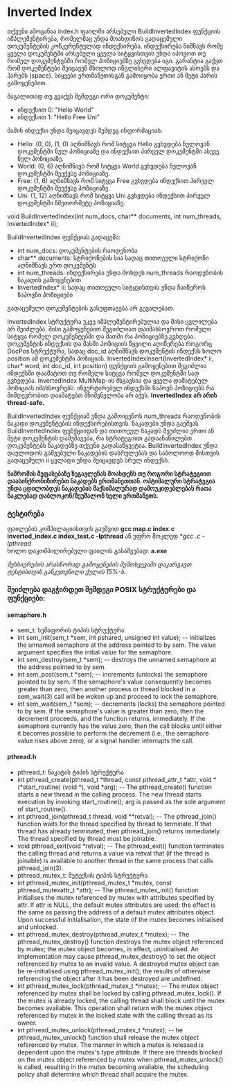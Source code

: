# Inverted Index

თქვენი ამოცანაა index.h ფაილში არსებული BuildInvertedIndex ფუნქციის იმპლემენტირება, რომელმაც უნდა მოახდინოს გადაცემული დოკუმენტების კონკურენტულად ინდექსირება. ინდექსირება ნიშნავს რომე ყველა დოკუმენტში არსებული ყველა სიტყვისთვის უნდა იპოვოთ თუ რომელ დოკუმენტებში რომელ პოზიციებზე გვხვდება იგი. გარანტია გაქვთ რომ დოკუმენტები შეიცავენ მხოლოდ ინგლისური ალფავიტის ასოებს და ჰარებს (space). სიყვები ერთმანეთისგან გამოიყობა ერთი ან მეტი ჰარის გამოყენებით.

მაგალითად თუ გვაქვს შემდეგი ორი დოკუმენტი:

* ინდექსით 0: "Hello World"
* ინდექსით 1: "Hello Free Uni"

მაშინ ინდექსი უნდა შეიცავდეს შემდეგ ინფორმაციას:

* Hello: (0, 0), (1, 0) აღნიშნავს რომ სიტყვა Hello გვხვდება ნულოვან დოკუმენტში ნულ პოზიციაზე და ინდექსით პირველ დოკუმენტში ასევე ნულ პოზიციაზე.
* World: (0, 6) აღნიშნავს რომ სიტყვა World გვხვდება ნულოვან დოკუმენტში მეექვსე პოზიციაზე.
* Free: (1, 6) აღნიშნავს რომ სიტყვა Free გვხვდება ინდექსით პირველ დოკუმენტში მეექვსე პოზიციაზე.
* Uni: (1, 12) აღნიშნავს რომ სიტყვა Uni გვხვდება ინდექსით პირველ დოკუმენტში ზმეთორმეტე პოზიციაზე.

void BuildInvertedIndex(int num_docs, char** documents, int num_threads, InvertedIndex* ii);

BuildInvertedIndex ფუნქციას გადაცემა:

* int num_docs: დოკუმენტების რაოდენობა
* char** documents: სტრიქონების სია სადაც თითოეული სტრიქონი აღნიშნავს ერთ დოკუმენტს
* int num_threads: ინდექსირება უნდა მოხდეს num_threads რაოდენობის ნაკადის გამოყენებით
* InvertedIndex* ii: სადაც თითოეული სიტყვისთვის უნდა ჩაიწეროს ნაპოვნი პოზიციები

გადაცემული დოკუმენტების გასუფთავება არ გევალებათ.

InvertedIndex სტრუქტურა უკვე იმპლემენტირებულია და მისი ცვლილება არ შეიძლება. მისი გამოყენებით შეგიძლიათ დაიმახსოვროთ რომელი სიტყვა რომელ დოკუმენტებში და მათში რა პოზიციებზე გვხდება. დოკუმენტის ინდექსის და მასში პოზიციის წყვილი აღიწერება როგორც DocPos სტრუქტურა, სადაც doc_id აღნიშნავს დოკუმენტის ინდექსს ხოლო position ამ დოკუმენტში პოზიციას. InvertedIndexInsert(InvertedIndex* ii, char* word, int doc_id, int position) ფუნქციის გამოყენებით შეგიძლია ინდექსში დაამატოთ თუ რომელი სიტყვა რომელ დოკუმენტში სად გვხვდება. InvertedIndex MultiMap-ის მსგავსია და ყველა დამატებულ პოზიციას იმახსოვრებს. ინვერტირებულ ინდექსში ნაპოვნ პოზიციებს რა მიმდევრობით დაამატებთ მნიშვნელობა არ აქვს. **InvertedIndex არ არის thread-safe.**

BuildInvertedIndex ფუნქციამ უნდა გამოიყენოს num_threads რაოდენობის ნაკადი დოკუმენტების ინდექსირებისთვის. ნაკადები უნდა გაეშვას BuildInvertedIndex ფუნქციიდან და თითოეულ ნაკადს შეუძლია ერთი ან მეტი დოკუმენტის დამუშავება, რა სტრატეგიით გადაანაწილებთ დოკუმენტებს ნაკადებზე თქვენი გადასაწყვეტია. BuildInvertedIndex უნდა დაელოდოს გაშვებული ნაკადების დასრულებას და საბოლოოდ მისთვის გადაცემული ii ცვლადი უნდა შეიცავდეს სრულ ინდექსს.

**ნაშრომის შეფასებაზე ზეგავლენას მოახდენს თუ როგორი სტრატეგიით დაასინქრონიზირებთ ნაკადებს ერთმანეთთან. ოპტიმალური სტრატეგია უნდა ცდილობდეს ნაკადების მაქსიმალურად დამოუკიდებლებას რათა ნაკლებად დაბლოკონ/შეუშალონ ხელი ერთმანეთს.**

### ტესტირება
ფაილების კომპილაციისთვის გაუშვით **gcc map.c index.c inverted_index.c index_test.c -lpthread** ან უფრო მოკლედ **gcc *.c  -lpthread**<br/>
ხოლო დაკომპილირებული ფაილის გასაშვებად: **a.exe**

*მეხსიერების არასწორად გამოყენების შემთხვევაში დაკარგავთ ტესტისთვის განკუთვნილი ქულის 15%-ს.*

### შეიძლება დაგჭირდეთ შემდეგი POSIX სტრუქტურები და ფუნქციები:
#### semaphore.h
* sem_t: სემაფორის ტიპის სტრუქტურა
* int sem_init(sem_t *sem, int pshared, unsigned int value); -- initializes the unnamed semaphore at the address pointed to by sem. The value argument specifies the initial value for the semaphore.
* int sem_destroy(sem_t *sem); -- destroys the unnamed semaphore at the address pointed to by sem.
* int sem_post(sem_t *sem); -- increments (unlocks) the semaphore pointed to by sem.  If the semaphore's value consequently becomes greater than zero, then another process or thread blocked in a sem_wait(3) call will be woken up and proceed to lock the semaphore.
* int sem_wait(sem_t *sem); -- decrements (locks) the semaphore pointed to by sem.  If the semaphore's value is greater than zero, then the decrement proceeds, and the function returns, immediately.  If the semaphore currently has the value zero, then the call blocks until either it becomes possible to perform the decrement (i.e., the semaphore value rises above zero), or a signal handler interrupts the call.
#### pthread.h
* pthread_t: ნაკატის ტიპის სტრუქტურა
* int pthread_create(pthread_t *thread, const pthread_attr_t *attr, void *(*start_routine) (void *), void *arg); -- The pthread_create() function starts a new thread in the calling process.  The new thread starts execution by invoking start_routine(); arg is passed as the sole argument of start_routine().
* int pthread_join(pthread_t thread, void **retval); -- The pthread_join() function waits for the thread specified by thread to terminate.  If that thread has already terminated, then pthread_join() returns immediately.  The thread specified by thread must be joinable.
* void pthread_exit(void *retval); -- The pthread_exit() function terminates the calling thread and returns a value via retval that (if the thread is joinable) is available to another thread in the same process that calls pthread_join(3).
* pthread_mutex_t: მუტექსის ტიპის სტრუქტურა
* int pthread_mutex_init(pthread_mutex_t *mutex, const pthread_mutexattr_t *attr); -- The pthread_mutex_init() function initialises the mutex referenced by mutex with attributes specified by attr. If attr is NULL, the default mutex attributes are used; the effect is the same as passing the address of a default mutex attributes object. Upon successful initialisation, the state of the mutex becomes initialised and unlocked.
* int pthread_mutex_destroy(pthread_mutex_t *mutex); -- The pthread_mutex_destroy() function destroys the mutex object referenced by mutex; the mutex object becomes, in effect, uninitialised. An implementation may cause pthread_mutex_destroy() to set the object referenced by mutex to an invalid value. A destroyed mutex object can be re-initialised using pthread_mutex_init(); the results of otherwise referencing the object after it has been destroyed are undefined.
* int pthread_mutex_lock(pthread_mutex_t *mutex); -- The mutex object referenced by mutex shall be locked by calling pthread_mutex_lock(). If the mutex is already locked, the calling thread shall block until the mutex becomes available. This operation shall return with the mutex object referenced by mutex in the locked state with the calling thread as its owner.
* int pthread_mutex_unlock(pthread_mutex_t *mutex); -- he pthread_mutex_unlock() function shall release the mutex object referenced by mutex. The manner in which a mutex is released is dependent upon the mutex's type attribute. If there are threads blocked on the mutex object referenced by mutex when pthread_mutex_unlock() is called, resulting in the mutex becoming available, the scheduling policy shall determine which thread shall acquire the mutex.

